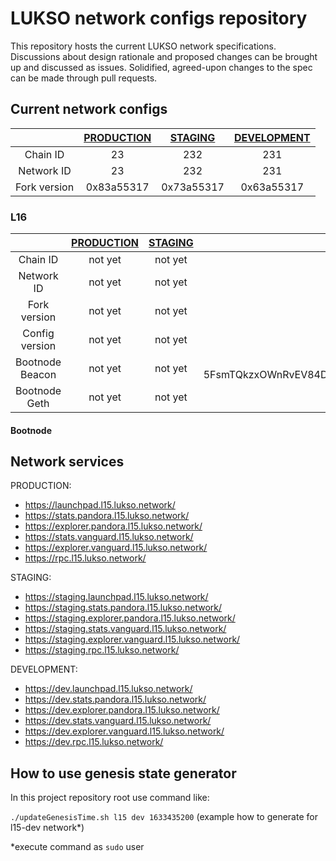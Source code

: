 # LUKSO network configs repository

This repository hosts the current LUKSO network specifications. Discussions about design rationale and proposed changes can be brought up and discussed as issues. Solidified, agreed-upon changes to the spec can be made through pull requests.

## Current network configs

| | [PRODUCTION](l15/prod)  | [STAGING](l15/staging)  | [DEVELOPMENT](l15/dev) |
|:------------:| :------------: |:---------------:| :-----:|
|Chain ID| 23      | 232 | 231 |
|Network ID| 23      | 232        |   231 |
|Fork version| 0x83a55317 | 0x73a55317        |    0x63a55317 |


### L16

|                 | [PRODUCTION](l16/prod) | [STAGING](l16/staging) |                                                                                                                           [DEVELOPMENT](l16/dev)                                                                                                                           |
|:---------------:|:----------------------:|:----------------------:|:--------------------------------------------------------------------------------------------------------------------------------------------------------------------------------------------------------------------------------------------------------------------------:|
|    Chain ID     |        not yet         |        not yet         |                                                                                                                                  19051978                                                                                                                                  |
|   Network ID    |        not yet         |        not yet         |                                                                                                                                  19051978                                                                                                                                  |
|  Fork version   |       not yet        |       not yet         |                                                                                                                                 0x63a55317                                                                                                                                 |
| Config version  |       not yet        |       not yet         |                                                                                                                                     17                                                                                                                                     |
| Bootnode Beacon |        not yet         |        not yet         | enr:-MK4QJRDxW8-oRZ1VKO80Cojmuylm-5FsmTQkzxOWnRvEV84Dpgk5TiOFMBxGywdwufVHfY3zc34aD3fTEGxbpfg8f2GAX8iZzejh2F0dG5ldHOIAAAAAAAAAACEZXRoMpBLTbOoYQAAcAUAAAAAAAAAgmlkgnY0gmlwhCJbPjCJc2VjcDI1NmsxoQJLqFjovTulysu997Wo7ygXv6MUFGtpXFq8fUbiH6QdKIhzeW5jbmV0cwCDdGNwgjLIg3VkcIIu4A |
|  Bootnode Geth  |        not yet         |        not yet         |                                                         enode://5e5723f21e5f180913c6d8a4c467ad8164ab9031e9f70eaffd507f8a1b1203b05b76525c80a2376630dcd2b925850fbebc2f8b8548c73f0e34158ee45ee04e28@34.91.62.48:30303                                                         |

#### Bootnode



## Network services

PRODUCTION:
* https://launchpad.l15.lukso.network/
* https://stats.pandora.l15.lukso.network/
* https://explorer.pandora.l15.lukso.network/
* https://stats.vanguard.l15.lukso.network/
* https://explorer.vanguard.l15.lukso.network/
* https://rpc.l15.lukso.network/

STAGING:
* https://staging.launchpad.l15.lukso.network/
* https://staging.stats.pandora.l15.lukso.network/
* https://staging.explorer.pandora.l15.lukso.network/
* https://staging.stats.vanguard.l15.lukso.network/
* https://staging.explorer.vanguard.l15.lukso.network/
* https://staging.rpc.l15.lukso.network/

DEVELOPMENT:
* https://dev.launchpad.l15.lukso.network/
* https://dev.stats.pandora.l15.lukso.network/
* https://dev.explorer.pandora.l15.lukso.network/
* https://dev.stats.vanguard.l15.lukso.network/
* https://dev.explorer.vanguard.l15.lukso.network/
* https://dev.rpc.l15.lukso.network/

## How to use genesis state generator

In this project repository root use command like:

`./updateGenesisTime.sh l15 dev 1633435200` (example how to generate for l15-dev network*)

*execute command as `sudo` user